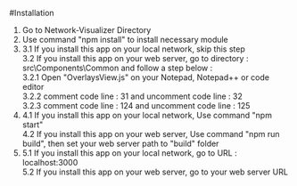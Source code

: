 #Installation	

1. Go to Network-Visualizer Directory	
2. Use command "npm install" to install necessary module	
3.		
	3.1 If you install this app on your local network, skip this step	
	3.2 If you install this app on your web server, go to directory : src\Components\Common	and follow a step below :	
		3.2.1 Open "OverlaysView.js" on your Notepad, Notepad++ or code editor	
		3.2.2 comment code line : 31 and uncomment code line : 32	
		3.2.3 comment code line : 124 and uncomment code line : 125	
4.	
	4.1 If you install this app on your local network, Use command "npm start"	
	4.2 If you install this app on your web server, Use command "npm run build", then set your web server path to "build" folder	
5.	
	5.1 If you install this app on your local network, go to URL : localhost:3000	
	5.2 If you install this app on your web server, go to your web server URL	
